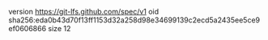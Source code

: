 version https://git-lfs.github.com/spec/v1
oid sha256:eda0b43d70f13ff1153d32a258d98e34699139c2ecd5a2435ee5ce9ef0606866
size 12
